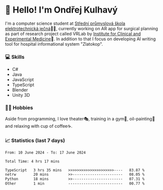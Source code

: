 # 👋 Hello! I'm Ondřej Kulhavý

I'm a computer science student at [Střední průmyslová škola elektrotechnická ječná](https://www.spsejecna.cz/)👨‍🎓, currently working on AR app for surgical planning as part of research project called VRLab by [Institute for Clinical and Experimental Medicine](https://www.ikem.cz/en/)🏥.
In addition to that I focus on developing AI writing tool for hospital informational system "Zlatokop".

### 💻 Skills
- C#
- Java
- JavaScript
- TypeScript
- Blender
- Unity 3D

### 🏋️‍♂️ Hobbies

Aside from programming, I love theater🎭, training in a gym💪, oil-painting🎨 and relaxing with cup of coffee☕.
### 📈 Statistics (last 7 days)
<!--START_SECTION:waka-->

```txt
From: 10 June 2024 - To: 17 June 2024

Total Time: 4 hrs 17 mins

TypeScript   3 hrs 35 mins   >>>>>>>>>>>>>>>>>>>>>----   83.87 %
netrw        20 mins         >>-----------------------   08.05 %
Python       18 mins         >>-----------------------   07.31 %
Other        1 min           -------------------------   00.77 %
```

<!--END_SECTION:waka-->



